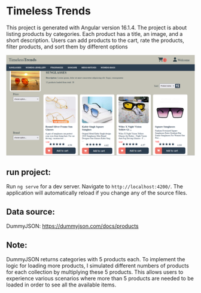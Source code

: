 # Timeless Trends

This project is generated with Angular version 16.1.4. The project is about listing products by categories. Each product has a title, an image, and a short description. Users can add products to the cart, rate the products, filter products, and sort them by different options

![Timeless Trends](src/assets/test.png)

## run project:

Run `ng serve` for a dev server. 
Navigate to `http://localhost:4200/`. The application will automatically reload if you change any of the source files.

## Data source:
 DummyJSON: https://dummyjson.com/docs/products
## Note:
DummyJSON returns categories with 5 products each. To implement the logic for loading more products, I simulated different numbers of products for each collection by multiplying these 5 products. This allows users to experience various scenarios where more than 5 products are needed to be loaded in order to see all the available items.
